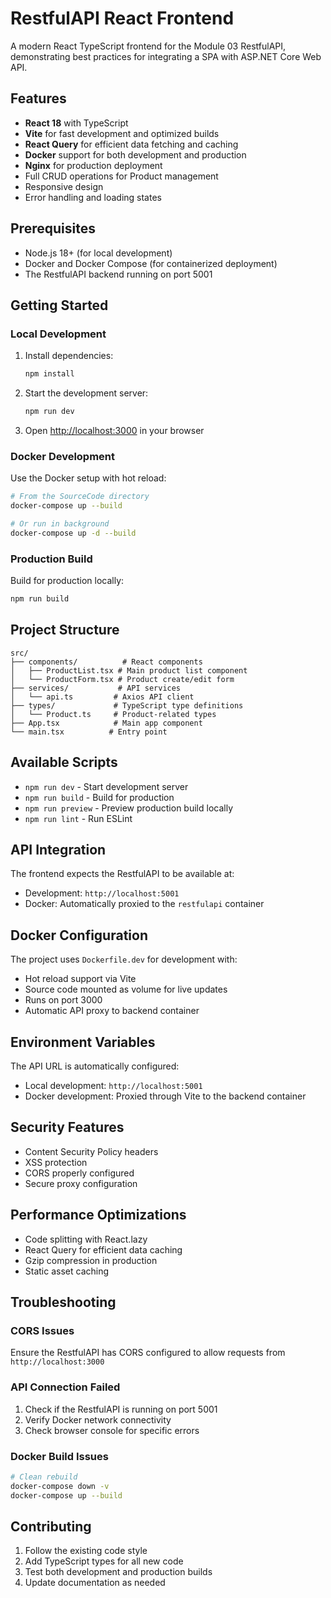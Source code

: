 # RestfulAPI React Frontend

A modern React TypeScript frontend for the Module 03 RestfulAPI, demonstrating best practices for integrating a SPA with ASP.NET Core Web API.

## Features

- **React 18** with TypeScript
- **Vite** for fast development and optimized builds
- **React Query** for efficient data fetching and caching
- **Docker** support for both development and production
- **Nginx** for production deployment
- Full CRUD operations for Product management
- Responsive design
- Error handling and loading states

## Prerequisites

- Node.js 18+ (for local development)
- Docker and Docker Compose (for containerized deployment)
- The RestfulAPI backend running on port 5001

## Getting Started

### Local Development

1. Install dependencies:
   ```bash
   npm install
   ```

2. Start the development server:
   ```bash
   npm run dev
   ```

3. Open [http://localhost:3000](http://localhost:3000) in your browser

### Docker Development

Use the Docker setup with hot reload:

```bash
# From the SourceCode directory
docker-compose up --build

# Or run in background
docker-compose up -d --build
```

### Production Build

Build for production locally:
```bash
npm run build
```

## Project Structure

```
src/
├── components/          # React components
│   ├── ProductList.tsx # Main product list component
│   └── ProductForm.tsx # Product create/edit form
├── services/           # API services
│   └── api.ts         # Axios API client
├── types/             # TypeScript type definitions
│   └── Product.ts     # Product-related types
├── App.tsx            # Main app component
└── main.tsx          # Entry point
```

## Available Scripts

- `npm run dev` - Start development server
- `npm run build` - Build for production
- `npm run preview` - Preview production build locally
- `npm run lint` - Run ESLint

## API Integration

The frontend expects the RestfulAPI to be available at:
- Development: `http://localhost:5001`
- Docker: Automatically proxied to the `restfulapi` container

## Docker Configuration

The project uses `Dockerfile.dev` for development with:
- Hot reload support via Vite
- Source code mounted as volume for live updates
- Runs on port 3000
- Automatic API proxy to backend container

## Environment Variables

The API URL is automatically configured:
- Local development: `http://localhost:5001`
- Docker development: Proxied through Vite to the backend container

## Security Features

- Content Security Policy headers
- XSS protection
- CORS properly configured
- Secure proxy configuration

## Performance Optimizations

- Code splitting with React.lazy
- React Query for efficient data caching
- Gzip compression in production
- Static asset caching

## Troubleshooting

### CORS Issues
Ensure the RestfulAPI has CORS configured to allow requests from `http://localhost:3000`

### API Connection Failed
1. Check if the RestfulAPI is running on port 5001
2. Verify Docker network connectivity
3. Check browser console for specific errors

### Docker Build Issues
```bash
# Clean rebuild
docker-compose down -v
docker-compose up --build
```

## Contributing

1. Follow the existing code style
2. Add TypeScript types for all new code
3. Test both development and production builds
4. Update documentation as needed